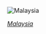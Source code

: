 
![Malaysia](https://www.gstatic.com/prettyearth/assets/full/6041.jpg)

*[Malaysia](https://www.google.com/maps/@4.600434,118.63771,15z/data=!3m1!1e3)*
